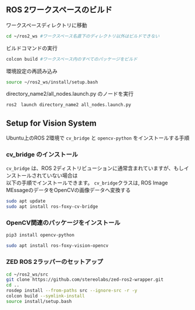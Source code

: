 ## ROS 2ワークスペースのビルド

ワークスペースディレクトリに移動  
```bash
cd ~/ros2_ws #ワークスペース名直下のディレクトリ以外はビルドできない
```

ビルドコマンドの実行  
```bash
colcon build #ワークスペース内のすべてのパッケージをビルド
```

環境設定の再読み込み
```bash
source ~/ros2_ws/install/setup.bash
```

directory_name2/all_nodes.launch.py のノードを実行
```bash
ros2　launch directory_name2 all_nodes.launch.py
```

## Setup for Vision System 

Ubuntu上のROS 2環境で `cv_bridge` と `opencv-python` をインストールする手順

### cv_bridge のインストール

`cv_bridge` は、ROS 2ディストリビューションに通常含まれていますが、もしインストールされていない場合は  
以下の手順でインストールできます。
`cv_bridge`クラスは, ROS Image MEssageのデータをOpenCVの画像データへ変換する
```bash
sudo apt update
sudo apt install ros-foxy-cv-bridge
```
### OpenCV関連のパッケージをインストール

```bash
pip3 install opencv-python
```

```bash
sudo apt install ros-foxy-vision-opencv
```
### ZED ROS 2ラッパーのセットアップ
```bash
cd ~/ros2_ws/src
git clone https://github.com/stereolabs/zed-ros2-wrapper.git
cd ..
rosdep install --from-paths src --ignore-src -r -y
colcon build --symlink-install
source install/setup.bash

```


